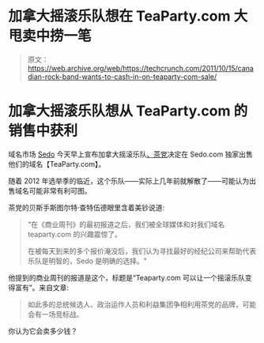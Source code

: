 # 加拿大摇滚乐队想在 TeaParty.com 大甩卖中捞一笔

> 原文：<https://web.archive.org/web/https://techcrunch.com/2011/10/15/canadian-rock-band-wants-to-cash-in-on-teaparty-com-sale/>

# 加拿大摇滚乐队想从 TeaParty.com 的销售中获利

域名市场 [Sedo](https://web.archive.org/web/20230306014230/http://crunchbase.com/company/sedo) 今天早上宣布加拿大摇滚乐队[、茶党](https://web.archive.org/web/20230306014230/http://en.wikipedia.org/wiki/The_Tea_Party)决定在 Sedo.com 独家出售他们的域名【TeaParty.com】。

随着 2012 年选举季的临近，这个乐队——实际上几年前就解散了——可能认为出售域名可能非常有利可图。

茶党的贝斯手斯图尔特·查特伍德眼里含着美钞说道:

> “在《商业周刊》的最初报道之后，我们被全球媒体和对我们域名 teaparty.com 的兴趣震惊了。
> 
> 在被每天到来的多个报价淹没后，我们认为寻找最好的经纪公司来帮助代表乐队是明智的，Sedo 是明确的选择。"

他提到的商业周刊的报道是这个，标题是“Teaparty.com 可以让一个摇滚乐队变得富有”。来自文章:

> 如此多的总统候选人、政治运作人员和利益集团争相利用茶党的品牌，可能会有一场竞标战。

你认为它会卖多少钱？